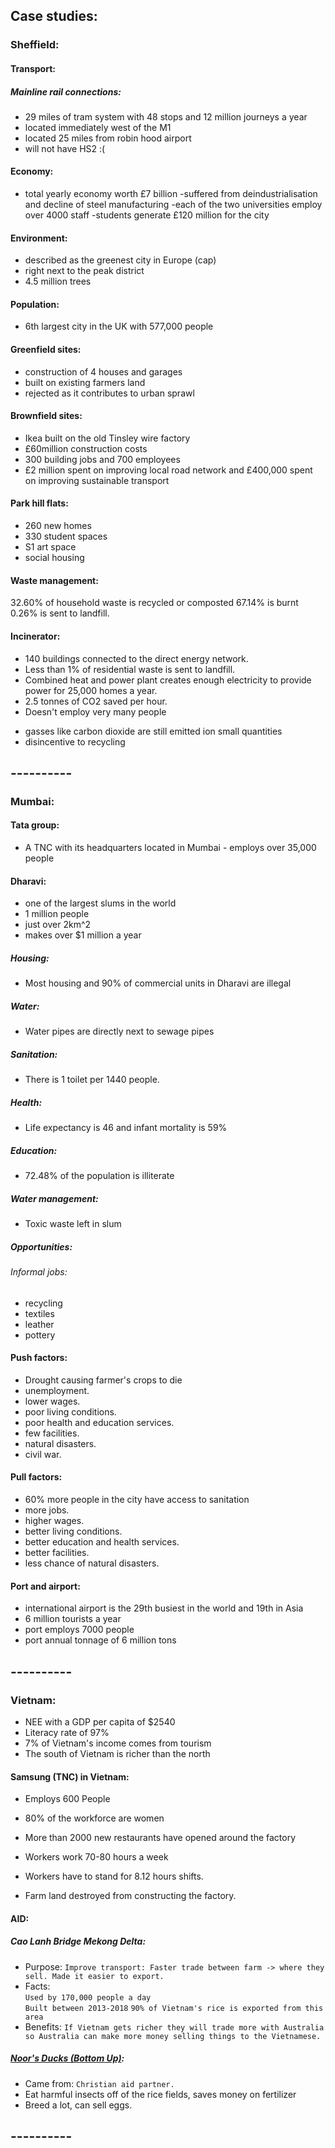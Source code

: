 ## Case studies:  


### Sheffield:
#### Transport:
##### Mainline rail connections:
- 29 miles of tram system with 48 stops and 12 million journeys a year
- located immediately west of the M1
- located 25 miles from robin hood airport
- will not have HS2 :(

#### Economy:
- total yearly economy worth £7 billion
-suffered from deindustrialisation and decline of steel manufacturing
-each of the two universities employ over 4000 staff
-students generate £120 million for the city

#### Environment:
- described as the greenest city in Europe (cap)  
- right next to the peak district  
- 4.5 million trees  

#### Population:
* 6th largest city in the UK with 577,000 people

#### Greenfield sites:
- construction of 4 houses and garages
- built on existing farmers land
- rejected as it contributes to urban sprawl

#### Brownfield sites:
- Ikea built on the old Tinsley wire factory
- £60million construction costs
- 300 building jobs and 700 employees
- £2 million spent on improving local road network and £400,000 spent on improving sustainable transport

#### Park hill flats:
- 260 new homes
- 330 student spaces
- S1 art space
- social housing

#### Waste management:
32.60% of household waste is recycled or composted
67.14% is burnt
0.26% is sent to landfill.

#### Incinerator:
* 140 buildings connected to the direct energy network.
* Less than 1% of residential waste is sent to landfill.
* Combined heat and power plant creates enough electricity to provide power for 25,000 homes a year.
* 2.5 tonnes of CO2 saved per hour.
* Doesn't employ very many people
- gasses like carbon dioxide are still emitted ion small quantities
- disincentive to recycling

## ----------

### Mumbai:
#### Tata group:
* A TNC with its headquarters located in Mumbai - employs over 35,000 people

#### Dharavi:
- one of the largest slums in the world
- 1 million people
- just over 2km^2
- makes over $1 million a year

##### Housing:
* Most housing and 90% of commercial units in Dharavi are illegal

##### Water:
* Water pipes are directly next to sewage pipes  

##### Sanitation:
* There is 1 toilet per 1440 people.

##### Health:
* Life expectancy is 46 and infant mortality is 59%

##### Education:
* 72.48% of the population is illiterate

##### Water management:
* Toxic waste left in slum

##### Opportunities:
###### Informal jobs:
- recycling
- textiles
- leather
- pottery

#### Push factors:
* Drought causing farmer's crops to die
* unemployment.
* lower wages.
* poor living conditions.
* poor health and education services.
* few facilities.
* natural disasters.
* civil war.

#### Pull factors:
* 60% more people in the city have access to sanitation
* more jobs.
* higher wages.
* better living conditions.
* better education and health services.
* better facilities.
* less chance of natural disasters.

#### Port and airport:
* international airport is the 29th busiest in the world and 19th in Asia
* 6 million tourists a year
* port employs 7000 people
* port annual tonnage of 6 million tons

## ----------


### Vietnam:
* NEE with a GDP per capita of $2540
* Literacy rate of 97%
* 7% of Vietnam's income comes from tourism
* The south of Vietnam is richer than the north

#### Samsung (TNC) in Vietnam:
* Employs 600 People
* 80% of the workforce are women
* More than 2000 new restaurants have opened around the factory

* Workers work 70-80 hours a week
* Workers have to stand for 8.12 hours shifts.
* Farm land destroyed from constructing the factory.

#### AID:
##### Cao Lanh Bridge Mekong Delta:
* Purpose: `Improve transport: Faster trade between farm -> where they sell. Made it easier to export.`
* Facts:  
`Used by 170,000 people a day`  
`Built between 2013-2018`
`90% of Vietnam's rice is exported from this area`  
* Benefits: `If Vietnam gets richer they will trade more with Australia so Australia can make more
money selling things to the Vietnamese.`

##### [Noor's Ducks (Bottom Up)](https://www.youtube.com/watch?v=i0IwDk7m4e0):
* Came from: `Christian aid partner. `
* Eat harmful insects off of the rice fields, saves money on fertilizer  
* Breed a lot, can sell eggs.


## ----------
